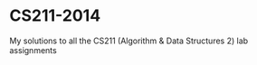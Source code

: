 CS211-2014
==========

My solutions to all the CS211 (Algorithm &amp; Data Structures 2) lab assignments

